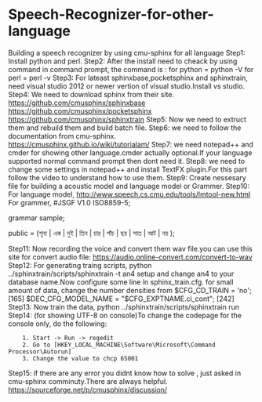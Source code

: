 # Speech-Recognizer-for-other-language
Building a speech recognizer by using cmu-sphinx for all language
Step1: Install python and perl.
Step2: After the install need to cheack by using command in command prompt,
	the command is : for python = python -V 
			for perl = perl -v
Step3: For lateast sphinxbase,pocketsphinx and sphinxtrain, need visual studio 2012 or 
	newer vertion of visual studio.Install vs studio.
Step4: We need to download sphinx from their site.
	https://github.com/cmusphinx/sphinxbase
	https://github.com/cmusphinx/pocketsphinx
	https://github.com/cmusphinx/sphinxtrain
Step5: Now we need to extruct them and rebuild them and build batch file.
Step6: we need to follow the documentation from cmu-sphinx.
	https://cmusphinx.github.io/wiki/tutorialam/
Step7: we need notepad++ and cmder for showing other language.cmder actually optional.If
	your language supported normal command prompt then dont need it.
Step8: we need to change some settings in notepad++ and install TextFX plugin.For this part 	follow the video to understand how to use them.
Step9: Create nessesary file for building a acoustic model and language model or Grammer.
Step10: For language model, http://www.speech.cs.cmu.edu/tools/lmtool-new.html
	For grammer, 
	#JSGF V1.0 ISO8859-5;

	
grammar sample;
	
public <bangla> = (শূন্য | এক  | দুই | তিন | চার  | পাঁচ | ছয় | সাত | আট | নয় );

Step11: Now recording the voice and convert them wav file.you can use this site for convert
	audio file: https://audio.online-convert.com/convert-to-wav
Step12: For generating traing scripts,
	python ../sphinxtrain/scripts/sphinxtrain -t an4 setup
	and change an4 to your database name.Now configure some line in sphinx_train.cfg.
	for small amount of data,
	change the number densities from 
	$CFG_CD_TRAIN = 'no'; [165]
	$DEC_CFG_MODEL_NAME = "$CFG_EXPTNAME.ci_cont"; [242]
Step13: Now train the data, python ../sphinxtrain/scripts/sphinxtrain run
Step14: (for showing UTF-8 on console)To change the codepage for the console only, do the following:

		1. Start -> Run -> regedit
		2. Go to [HKEY_LOCAL_MACHINE\Software\Microsoft\Command Processor\Autorun]
		3. Change the value to chcp 65001
Step15: if there are any error you didnt know how to solve , just asked in cmu-sphinx 		comminuty.There are always helpful.
	https://sourceforge.net/p/cmusphinx/discussion/
